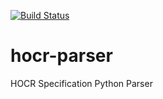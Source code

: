[![Build Status](https://travis-ci.org/jlieth/hocr-parser.svg?branch=master)](https://travis-ci.org/jlieth/hocr-parser)

# hocr-parser
HOCR Specification Python Parser
